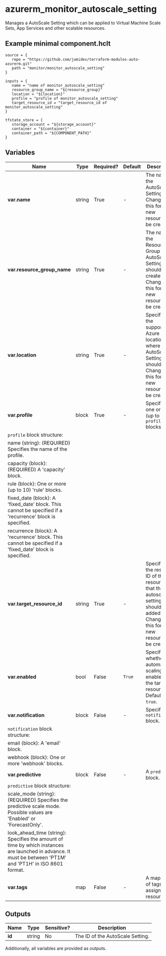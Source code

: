 # azurerm_monitor_autoscale_setting

Manages a AutoScale Setting which can be applied to Virtual Machine Scale Sets, App Services and other scalable resources.

## Example minimal component.hclt

```hcl
source = {
   repo = "https://github.com/jumidev/terraform-modules-auto-azurerm.git" 
   path = "monitor/monitor_autoscale_setting" 
}

inputs = {
   name = "name of monitor_autoscale_setting" 
   resource_group_name = "${resource_group}" 
   location = "${location}" 
   profile = "profile of monitor_autoscale_setting" 
   target_resource_id = "target_resource_id of monitor_autoscale_setting" 
}

tfstate_store = {
   storage_account = "${storage_account}" 
   container = "${container}" 
   container_path = "${COMPONENT_PATH}" 
}

```

## Variables

| Name | Type | Required? |  Default  |  Description |
| ---- | ---- | --------- |  ----------- | ----------- |
| **var.name** | string | True | -  |  The name of the AutoScale Setting. Changing this forces a new resource to be created. | 
| **var.resource_group_name** | string | True | -  |  The name of the Resource Group in the AutoScale Setting should be created. Changing this forces a new resource to be created. | 
| **var.location** | string | True | -  |  Specifies the supported Azure location where the AutoScale Setting should exist. Changing this forces a new resource to be created. | 
| **var.profile** | block | True | -  |  Specifies one or more (up to 20) `profile` blocks. | 
| `profile` block structure: || 
|   name (string): (REQUIRED) Specifies the name of the profile. ||
|   capacity (block): (REQUIRED) A 'capacity' block. ||
|   rule (block): One or more (up to 10) 'rule' blocks. ||
|   fixed_date (block): A 'fixed_date' block. This cannot be specified if a 'recurrence' block is specified. ||
|   recurrence (block): A 'recurrence' block. This cannot be specified if a 'fixed_date' block is specified. ||
| **var.target_resource_id** | string | True | -  |  Specifies the resource ID of the resource that the autoscale setting should be added to. Changing this forces a new resource to be created. | 
| **var.enabled** | bool | False | `True`  |  Specifies whether automatic scaling is enabled for the target resource. Defaults to `true`. | 
| **var.notification** | block | False | -  |  Specifies a `notification` block. | 
| `notification` block structure: || 
|   email (block): A 'email' block. ||
|   webhook (block): One or more 'webhook' blocks. ||
| **var.predictive** | block | False | -  |  A `predictive` block. | 
| `predictive` block structure: || 
|   scale_mode (string): (REQUIRED) Specifies the predictive scale mode. Possible values are 'Enabled' or 'ForecastOnly'. ||
|   look_ahead_time (string): Specifies the amount of time by which instances are launched in advance. It must be between 'PT1M' and 'PT1H' in ISO 8601 format. ||
| **var.tags** | map | False | -  |  A mapping of tags to assign to the resource. | 



## Outputs

| Name | Type | Sensitive? | Description |
| ---- | ---- | --------- | --------- |
| **id** | string | No  | The ID of the AutoScale Setting. | 

Additionally, all variables are provided as outputs.
